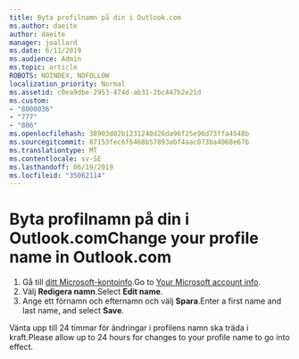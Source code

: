 ```yaml
---
title: Byta profilnamn på din i Outlook.com
ms.author: daeite
author: daeite
manager: joallard
ms.date: 6/11/2019
ms.audience: Admin
ms.topic: article
ROBOTS: NOINDEX, NOFOLLOW
localization_priority: Normal
ms.assetid: c0ea9dbe-2953-474d-ab31-2bc447b2e21d
ms.custom:
- "8000036"
- "777"
- "806"
ms.openlocfilehash: 38903d02b1231240d26da96f25e96d73ffa4548b
ms.sourcegitcommit: 87153fec6f6468b57893abf4aac073ba4068e67b
ms.translationtype: MT
ms.contentlocale: sv-SE
ms.lasthandoff: 06/19/2019
ms.locfileid: "35062114"
---
```

# <a name="change-your-profile-name-in-outlookcom"></a><span data-ttu-id="d567d-102">Byta profilnamn på din i Outlook.com</span><span class="sxs-lookup"><span data-stu-id="d567d-102">Change your profile name in Outlook.com</span></span>

1. <span data-ttu-id="d567d-103">Gå till [ditt Microsoft-kontoinfo](https://go.microsoft.com/fwlink/p/?linkid=860841).</span><span class="sxs-lookup"><span data-stu-id="d567d-103">Go to [Your Microsoft account info](https://go.microsoft.com/fwlink/p/?linkid=860841).</span></span>
2. <span data-ttu-id="d567d-104">Välj **Redigera namn**.</span><span class="sxs-lookup"><span data-stu-id="d567d-104">Select **Edit name**.</span></span>
3. <span data-ttu-id="d567d-105">Ange ett förnamn och efternamn och välj **Spara**.</span><span class="sxs-lookup"><span data-stu-id="d567d-105">Enter a first name and last name, and select **Save**.</span></span>

<span data-ttu-id="d567d-106">Vänta upp till 24 timmar för ändringar i profilens namn ska träda i kraft.</span><span class="sxs-lookup"><span data-stu-id="d567d-106">Please allow up to 24 hours for changes to your profile name to go into effect.</span></span>